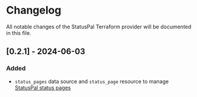 # Changelog

All notable changes of the StatusPal Terraform provider will be documented in this file.

## [0.2.1] - 2024-06-03

### Added

- `status_pages` data source and `status_page` resource to manage [StatusPal status pages](https://www.statuspal.io/features/status-page)
